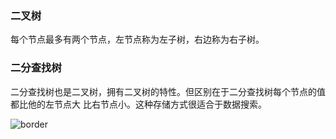 ### 二叉树

每个节点最多有两个节点，左节点称为左子树，右边称为右子树。





### 二分查找树

二分查找树也是二叉树，拥有二叉树的特性。但区别在于二分查找树每个节点的值都比他的左节点大 比右节点小。这种存储方式很适合于数据搜索。



![border](https://user-gold-cdn.xitu.io/2018/5/22/1638850ba7458208?w=596&h=485&f=png&s=36796)